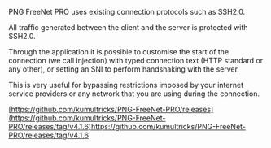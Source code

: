 

PNG FreeNet PRO uses existing connection protocols such as SSH2.0.

All traffic generated between the client and the server is protected with SSH2.0.

Through the application it is possible to customise the start of the connection (we call injection) with typed connection text (HTTP standard or any other), or setting an SNI to perform handshaking with the server.

This is very useful for bypassing restrictions imposed by your  internet service providers or any network that you are using during the connection.

[https://github.com/kumultricks/PNG-FreeNet-PRO/releases](https://github.com/kumultricks/PNG-FreeNet-PRO/releases/tag/v4.1.6)https://github.com/kumultricks/PNG-FreeNet-PRO/releases/tag/v4.1.6
